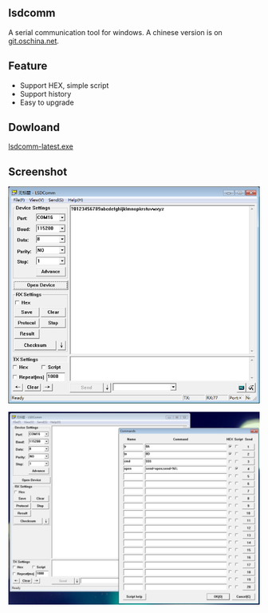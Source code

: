  
## lsdcomm
A serial communication tool for windows. A chinese version is on [git.oschina.net](http://git.oschina.net/yihui/lsdcomm/).

## Feature
+ Support HEX, simple script
+ Support history
+ Easy to upgrade

## Dowloand
[lsdcomm-latest.exe](https://github.com/xiongyihui/lsdcomm/raw/master/release/LSDComm-latest.exe)

## Screenshot
![main](screenshot/main.png)

![command view](screenshot/command.png)